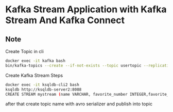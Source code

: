 # Kafka Stream Application with Kafka Stream And Kafka Connect


## Note
Create Topic in cli
```bash 
docker exec -it kafka bash
bin/kafka-topics --create --if-not-exists --topic usertopic --replication-factor=1 --partitions=3 --bootstrap-server kafka:9092
```
Create Kafka Stream Steps
```bash
docker exec -it ksqldb-cli2 bash
ksqldb http://ksqldb-server2:8088 
CREATE STREAM mystream (name VARCHAR, favorite_number INTEGER,favorite_color VARCHAR) WITH(kafka_topic='topicname', value_format='avro');
```
after that create topic name with avro serializer and publish into topic
